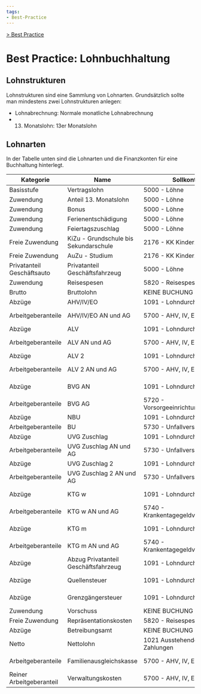 ```yaml
---
tags:
- Best-Practice
---
```

[> Best Practice](Best%20Practice.md)
# Best Practice: Lohnbuchhaltung

## Lohnstrukturen

Lohnstrukturen sind eine Sammlung von Lohnarten. Grundsätzlich sollte man mindestens zwei Lohnstrukturen anlegen:

* Lohnabrechnung: Normale monatliche Lohnabrechnung
* 13. Monatslohn: 13er Monatslohn

## Lohnarten

In der Tabelle unten sind die Lohnarten und die Finanzkonten für eine Buchhaltung hinterlegt.

| Kategorie                  | Name                                  | Sollkonto                          | Habenkonto                              |
| -------------------------- | ------------------------------------- | ---------------------------------- | --------------------------------------- |
| Basisstufe                 | Vertragslohn                          | 5000 - Löhne                       | 1091 - Lohndurchlaufkonto               |
| Zuwendung                  | Anteil 13. Monatslohn                 | 5000 - Löhne                       | 1091 - Lohndurchlaufkonto               |
| Zuwendung                  | Bonus                                 | 5000 - Löhne                       | 1091 - Lohndurchlaufkonto               |
| Zuwendung                  | Ferienentschädigung                   | 5000 - Löhne                       | 1091 - Lohndurchlaufkonto               |
| Zuwendung                  | Feiertagszuschlag                     | 5000 - Löhne                       | 1091 - Lohndurchlaufkonto               |
| Freie Zuwendung            | KiZu - Grundschule bis Sekundarschule | 2176 - KK Kinderzulagen            | 1091 - Lohndurchlaufkonto               |
| Freie Zuwendung            | AuZu - Studium                        | 2176 - KK Kinderzulagen            | 1091 - Lohndurchlaufkonto               |
| Privatanteil Geschäftsauto | Privatanteil Geschäftsfahrzeug        | 5000 - Löhne                       | 1091 - Lohndurchlaufkonto               |
| Zuwendung                  | Reisespesen                           | 5820 - Reisespesen                 | 1091 - Lohndurchlaufkonto               |
| Brutto                     | Bruttolohn                            | KEINE BUCHUNG                      | KEINE BUCHUNG                           |
| Abzüge                     | AHV/IV/EO                             | 1091 - Lohndurchlaufkonto          | 5700 - AHV, IV, EO, ALV, FAK            |
| Arbeitgeberanteile         | AHV/IV/EO AN und AG                   | 5700 - AHV, IV, EO, ALV, FAK       | 2170 - Verb. ggn. Vorsorgeeinrichtungen |
| Abzüge                     | ALV                                   | 1091 - Lohndurchlaufkonto          | 5700 - AHV, IV, EO, ALV, FAK            |
| Arbeitgeberanteile         | ALV AN und AG                         | 5700 - AHV, IV, EO, ALV, FAK       | 2170 - Verb. ggn. Vorsorgeeinrichtungen |
| Abzüge                     | ALV 2                                 | 1091 - Lohndurchlaufkonto          | 5700 - AHV, IV, EO, ALV, FAK            |
| Arbeitgeberanteile         | ALV 2 AN und AG                       | 5700 - AHV, IV, EO, ALV, FAK       | 2170 - Verb. ggn. Vorsorgeeinrichtungen |
| Abzüge                     | BVG AN                                | 1091 - Lohndurchlaufkonto          | 5720 - Vorsorgeeinrichtungen            |
| Arbeitgeberanteile         | BVG AG                                | 5720 - Vorsorgeeinrichtungen       | 2172 - Verbindlichkeiten BVG            |
| Abzüge                     | NBU                                   | 1091 - Lohndurchlaufkonto          | 2173 - Verbindlichkeiten BU             |
| Arbeitgeberanteile         | BU                                    | 5730 - Unfallversicherung          | 2173 - Verbindlichkeiten BU             |
| Abzüge                     | UVG Zuschlag                          | 1091 - Lohndurchlaufkonto          | 5730 - Unfallversicherung               |
| Arbeitgeberanteile         | UVG Zuschlag AN und AG                | 5730 - Unfallversicherung          | 2174 - Verbindlichkeiten UVGZ           |
| Abzüge                     | UVG Zuschlag 2                        | 1091 - Lohndurchlaufkonto          | 5730 - Unfallversicherung               |
| Arbeitgeberanteile         | UVG Zuschlag 2 AN und AG              | 5730 - Unfallversicherung          | 2174 - Verbindlichkeiten UVGZ           |
| Abzüge                     | KTG w                                 | 1091 - Lohndurchlaufkonto          | 5740 - Krankentagegeldversicherung      |
| Arbeitgeberanteile         | KTG w AN und AG                       | 5740 - Krankentagegeldversicherung | 2175 - Verbindlichkeiten KTG            |
| Abzüge                     | KTG m                                 | 1091 - Lohndurchlaufkonto          | 5740 - Krankentagegeldversicherung      |
| Arbeitgeberanteile         | KTG m AN und AG                       | 5740 - Krankentagegeldversicherung | 2175 - Verbindlichkeiten KTG            |
| Abzüge                     | Abzug Privatanteil Geschäftsfahrzeug  | 1091 - Lohndurchlaufkonto          | 6270 - Privatanteil Fahrzeugaufwand     |
| Abzüge                     | Quellensteuer                         | 1091 - Lohndurchlaufkonto          | 2179 - Verbindlichkeiten Quellensteuer  |
| Abzüge                     | Grenzgängersteuer                     | 1091 - Lohndurchlaufkonto          | 2179 - Verbindlichkeiten Quellensteuer  |
| Zuwendung                  | Vorschuss                             | KEINE BUCHUNG                      | KEINE BUCHUNG                           |
| Freie Zuwendung            | Repräsentationskosten                 | 5820 - Reisespesen                 | 1091 - Lohndurchlaufkonto               |
| Abzüge                     | Betreibungsamt                        | KEINE BUCHUNG                      | KEINE BUCHUNG                           |
| Netto                      | Nettolohn                             | 1021 Ausstehende Zahlungen         | 1091 - Lohndurchlaufkonto               |
| Arbeitgeberanteile         | Familienausgleichskasse               | 5700 - AHV, IV, EO, ALV, FAK       | 2170 - Verb. ggn. Vorsorgeeinrichtungen |
| Reiner Arbeitgeberanteil   | Verwaltungskosten                     | 5700 - AHV, IV, EO, ALV, FAK       | 2170 - Verb. ggn. Vorsorgeeinrichtungen |

